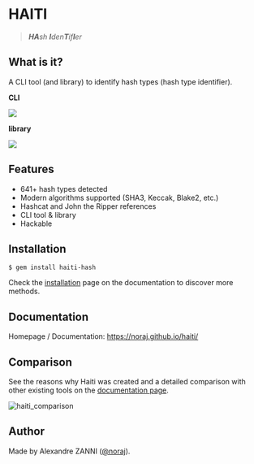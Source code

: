 # HAITI

> _**HA**sh **I**den**T**if**I**er_

## What is it?

A CLI tool (and library) to identify hash types (hash type identifier).

**CLI**

![](https://i.imgur.com/3vFXTpi.gif)

**library**

![](https://i.imgur.com/tKOMQP2.png)

## Features

- 641+ hash types detected
- Modern algorithms supported (SHA3, Keccak, Blake2, etc.)
- Hashcat and John the Ripper references
- CLI tool & library
- Hackable

## Installation

```plaintext
$ gem install haiti-hash
```

Check the [installation](https://noraj.github.io/haiti/) page on the documentation to discover more methods.

## Documentation

Homepage / Documentation: https://noraj.github.io/haiti/

## Comparison

See the reasons why Haiti was created and a detailed comparison with other existing tools on the [documentation page](https://noraj.github.io/haiti/#/why).

![haiti_comparison](https://user-images.githubusercontent.com/16578570/190505042-e0c78ea0-f94c-4819-8efc-72f59a2b2fe5.png)

## Author

Made by Alexandre ZANNI ([@noraj](https://pwn.by/noraj/)).
